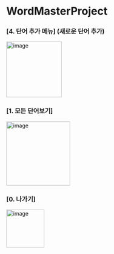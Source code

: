 # WordMasterProject

### [4. 단어 추가 메뉴] (새로운 단어 추가)
<img width="146" alt="image" src="https://user-images.githubusercontent.com/112670969/188718518-65e2dec7-933a-448a-b9d9-fa0dbc2c1f57.png">

### [1. 모든 단어보기]
<img width="168" alt="image" src="https://user-images.githubusercontent.com/112670969/188718647-2cc74d36-a2a0-41d5-9b97-79f2b47e9c7b.png">

### [0. 나가기]
<img width="100" alt="image" src="https://user-images.githubusercontent.com/112670969/188718683-1e122b34-1f97-42a9-9d7e-1e9e74f92d8d.png">
